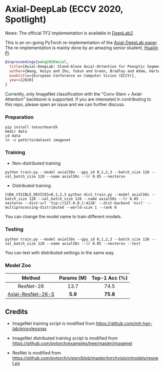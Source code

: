 # Axial-DeepLab (ECCV 2020, Spotlight)

News: The official TF2 implementation is available in [DeepLab2](https://github.com/google-research/deeplab2).

This is an on-going PyTorch re-implementation of the [Axial-DeepLab paper](https://arxiv.org/abs/2003.07853). The re-implementation is mainly done by an amazing senior student, [Huaijin Pi](https://huaijinpi.com/).
```BibTeX
@inproceedings{wang2020axial,
  title={Axial-DeepLab: Stand-Alone Axial-Attention for Panoptic Segmentation},
  author={Wang, Huiyu and Zhu, Yukun and Green, Bradley and Adam, Hartwig and Yuille, Alan and Chen, Liang-Chieh},
  booktitle={European Conference on Computer Vision (ECCV)},
  year={2020}
}
```
Currently, only ImageNet classification with the "Conv-Stem + Axial-Attention" backbone is supported. If you are interested in contributing to this repo, please open an issue and we can further discuss.


### Preparation

```shell
pip install tensorboardX
mkdir data
cd data
ln -s path/to/dataset imagenet
```

### Training

- Non-distributed training

```shell
python train.py --model axial50s --gpu_id 0,1,2,3 --batch_size 128 --val_batch_size 128 --name axial50s --lr 0.05 --nesterov
```

- Distributed training

```shell script
CUDA_VISIBLE_DEVICES=0,1,2,3 python dist_train.py --model axial50s --batch_size 128 --val_batch_size 128 --name axial50s --lr 0.05 --nesterov --dist-url 'tcp://127.0.0.1:4128' --dist-backend 'nccl' --multiprocessing-distributed --world-size 1 --rank 0
```

You can change the model name to train different models.

### Testing

```shell
python train.py --model axial50s --gpu_id 0,1,2,3 --batch_size 128 --val_batch_size 128 --name axial50s --lr 0.05 --nesterov --test
```

You can test with distributed settings in the same way.

### Model Zoo

| Method | Params (M) | Top-1 Acc (%) |
|:------:|:----------:|:-------------:|
|ResNet-26| 13.7 | 74.5 |
|[Axial-ResNet-26-S](http://www.cs.jhu.edu/~hwang157/axial26s.pth)|**5.9**|**75.8**|

## Credits

- ImageNet training script is modified from https://github.com/mit-han-lab/proxylessnas

- ImageNet distributed training script is modified from https://github.com/pytorch/examples/tree/master/imagenet

- ResNet is modified from https://github.com/pytorch/vision/blob/master/torchvision/models/resnet.py
